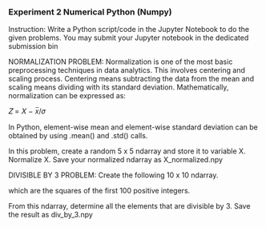 ### Experiment 2 Numerical Python (Numpy)

Instruction: Write a Python script/code in the Jupyter Notebook to do the given problems. You may submit your Jupyter notebook in the dedicated submission bin

NORMALIZATION PROBLEM: Normalization is one of the most basic preprocessing techniques in
data analytics. This involves centering and scaling process. Centering means subtracting the data from the
mean and scaling means dividing with its standard deviation. Mathematically, normalization can be
expressed as:

𝑍 = 𝑋 − 𝑥̅/𝜎

In Python, element-wise mean and element-wise standard deviation can be obtained by using .mean() and
.std() calls.

In this problem, create a random 5 x 5 ndarray and store it to variable X. Normalize X. Save your normalized
ndarray as X_normalized.npy

DIVISIBLE BY 3 PROBLEM: Create the following 10 x 10 ndarray.

which are the squares of the first 100 positive integers.

From this ndarray, determine all the elements that are divisible by 3. Save the result as div_by_3.npy
